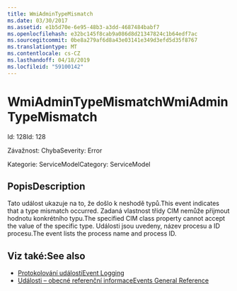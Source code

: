 ```yaml
---
title: WmiAdminTypeMismatch
ms.date: 03/30/2017
ms.assetid: e1b5d70e-6e95-48b3-a3dd-4687484babf7
ms.openlocfilehash: e32bc145f8cab9a086d8d21347824c1b64edf7ac
ms.sourcegitcommit: 0be8a279af6d8a43e03141e349d3efd5d35f8767
ms.translationtype: MT
ms.contentlocale: cs-CZ
ms.lasthandoff: 04/18/2019
ms.locfileid: "59100142"
---
```

# <a name="wmiadmintypemismatch"></a><span data-ttu-id="41bb8-102">WmiAdminTypeMismatch</span><span class="sxs-lookup"><span data-stu-id="41bb8-102">WmiAdminTypeMismatch</span></span>
<span data-ttu-id="41bb8-103">Id: 128</span><span class="sxs-lookup"><span data-stu-id="41bb8-103">Id: 128</span></span>  
  
 <span data-ttu-id="41bb8-104">Závažnost: Chyba</span><span class="sxs-lookup"><span data-stu-id="41bb8-104">Severity: Error</span></span>  
  
 <span data-ttu-id="41bb8-105">Kategorie: ServiceModel</span><span class="sxs-lookup"><span data-stu-id="41bb8-105">Category: ServiceModel</span></span>  
  
## <a name="description"></a><span data-ttu-id="41bb8-106">Popis</span><span class="sxs-lookup"><span data-stu-id="41bb8-106">Description</span></span>  
 <span data-ttu-id="41bb8-107">Tato událost ukazuje na to, že došlo k neshodě typů.</span><span class="sxs-lookup"><span data-stu-id="41bb8-107">This event indicates that a type mismatch occurred.</span></span> <span data-ttu-id="41bb8-108">Zadaná vlastnost třídy CIM nemůže přijmout hodnotu konkrétního typu.</span><span class="sxs-lookup"><span data-stu-id="41bb8-108">The specified CIM class property cannot accept the value of the specific type.</span></span> <span data-ttu-id="41bb8-109">Události jsou uvedeny, název procesu a ID procesu.</span><span class="sxs-lookup"><span data-stu-id="41bb8-109">The event lists the process name and process ID.</span></span>  
  
## <a name="see-also"></a><span data-ttu-id="41bb8-110">Viz také:</span><span class="sxs-lookup"><span data-stu-id="41bb8-110">See also</span></span>

- [<span data-ttu-id="41bb8-111">Protokolování událostí</span><span class="sxs-lookup"><span data-stu-id="41bb8-111">Event Logging</span></span>](../../../../../docs/framework/wcf/diagnostics/event-logging/index.md)
- [<span data-ttu-id="41bb8-112">Události – obecné referenční informace</span><span class="sxs-lookup"><span data-stu-id="41bb8-112">Events General Reference</span></span>](../../../../../docs/framework/wcf/diagnostics/event-logging/events-general-reference.md)
